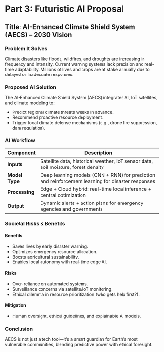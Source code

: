 # Part 3: Futuristic AI Proposal

## Title: AI-Enhanced Climate Shield System (AECS) – 2030 Vision

### Problem It Solves

Climate disasters like floods, wildfires, and droughts are increasing in frequency and intensity. Current warning systems lack precision and real-time adaptability. Millions of lives and crops are at stake annually due to delayed or inadequate responses.

### Proposed AI Solution

The AI-Enhanced Climate Shield System (AECS) integrates AI, IoT satellites, and climate modeling to:

- Predict regional climate threats weeks in advance.
- Recommend proactive resource deployment.
- Trigger local climate defense mechanisms (e.g., drone fire suppression, dam regulation).

### AI Workflow

| Component   | Description                                                                 |
|------------|-----------------------------------------------------------------------------|
| **Inputs** | Satellite data, historical weather, IoT sensor data, soil moisture, forest density |
| **Model Type** | Deep learning models (CNN + RNN) for prediction and reinforcement learning for disaster responses |
| **Processing** | Edge + Cloud hybrid: real-time local inference + central optimization        |
| **Output** | Dynamic alerts + action plans for emergency agencies and governments         |

### Societal Risks & Benefits

#### Benefits

- Saves lives by early disaster warning.
- Optimizes emergency resource allocation.
- Boosts agricultural sustainability.
- Enables local autonomy with real-time edge AI.

#### Risks

- Over-reliance on automated systems.
- Surveillance concerns via satellite/IoT monitoring.
- Ethical dilemma in resource prioritization (who gets help first?).

#### Mitigation

- Human oversight, ethical guidelines, and explainable AI models.

### Conclusion

AECS is not just a tech tool—it’s a smart guardian for Earth's most vulnerable communities, blending predictive power with ethical foresight.